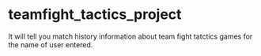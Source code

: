 # teamfight_tactics_project
It will tell you match history information about team fight tatctics games for the name of user entered.
